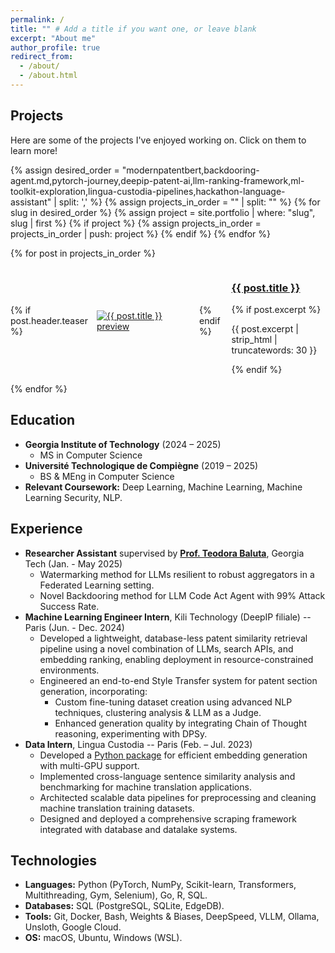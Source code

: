 ```yaml
---
permalink: /
title: "" # Add a title if you want one, or leave blank
excerpt: "About me"
author_profile: true
redirect_from:
  - /about/
  - /about.html
---
```


## Projects

Here are some of the projects I've enjoyed working on. Click on them to learn more!

<div class="portfolio-list">
{% assign desired_order = "modernpatentbert,backdooring-agent.md,pytorch-journey,deepip-patent-ai,llm-ranking-framework,ml-toolkit-exploration,lingua-custodia-pipelines,hackathon-language-assistant" | split: ',' %}
{% assign projects_in_order = "" | split: "" %}
{% for slug in desired_order %}
  {% assign project = site.portfolio | where: "slug", slug | first %}
  {% if project %}
    {% assign projects_in_order = projects_in_order | push: project %}
  {% endif %}
{% endfor %}

{% for post in projects_in_order %}
  <div class="portfolio-item" style="display: flex; align-items: center; gap: 1em; margin-bottom: 1em;">
    {% if post.header.teaser %}
      <div class="portfolio-item-teaser" style="flex-shrink: 0;">
        <a href="{{ post.url | relative_url }}">
          <img src="{{ post.header.teaser | relative_url }}" alt="{{ post.title }} preview" style="max-width: 150px; display: block;">
        </a>
      </div>
    {% endif %}
    <div class="portfolio-item-content">
      <h3><a href="{{ post.url | relative_url }}">{{ post.title }}</a></h3>
      {% if post.excerpt %}
        <p>{{ post.excerpt | strip_html | truncatewords: 30 }}</p>
      {% endif %}
    </div>
  </div>
{% endfor %}
</div>

## Education

*   **Georgia Institute of Technology** (2024 – 2025)
    *   MS in Computer Science
*   **Université Technologique de Compiègne** (2019 – 2025)
    *   BS & MEng in Computer Science
*   **Relevant Coursework:** Deep Learning, Machine Learning, Machine Learning Security, NLP.

## Experience

*   **Researcher Assistant** supervised by **[Prof. Teodora Baluta](https://teobaluta.github.io/)**, Georgia Tech (Jan. - May 2025)
    *   Watermarking method for LLMs resilient to robust aggregators in a Federated Learning setting.
    *   Novel Backdooring method for LLM Code Act Agent with 99% Attack Success Rate.
*   **Machine Learning Engineer Intern**, Kili Technology (DeepIP filiale) -- Paris (Jun. - Dec. 2024)
    *   Developed a lightweight, database-less patent similarity retrieval pipeline using a novel combination of LLMs, search APIs, and embedding ranking, enabling deployment in resource-constrained environments.
    *   Engineered an end-to-end Style Transfer system for patent section generation, incorporating:
        *   Custom fine-tuning dataset creation using advanced NLP techniques, clustering analysis & LLM as a Judge.
        *   Enhanced generation quality by integrating Chain of Thought reasoning, experimenting with DPSy.
*   **Data Intern**, Lingua Custodia -- Paris (Feb. – Jul. 2023)
    *   Developed a [Python package](https://gitlab.com/linguacustodia/easylaser) for efficient embedding generation with multi-GPU support.
    *   Implemented cross-language sentence similarity analysis and benchmarking for machine translation applications.
    *   Architected scalable data pipelines for preprocessing and cleaning machine translation training datasets.
    *   Designed and deployed a comprehensive scraping framework integrated with database and datalake systems.

## Technologies

*   **Languages:** Python (PyTorch, NumPy, Scikit-learn, Transformers, Multithreading, Gym, Selenium), Go, R, SQL.
*   **Databases:** SQL (PostgreSQL, SQLite, EdgeDB).
*   **Tools:** Git, Docker, Bash, Weights & Biases, DeepSpeed, VLLM, Ollama, Unsloth, Google Cloud.
*   **OS:** macOS, Ubuntu, Windows (WSL).